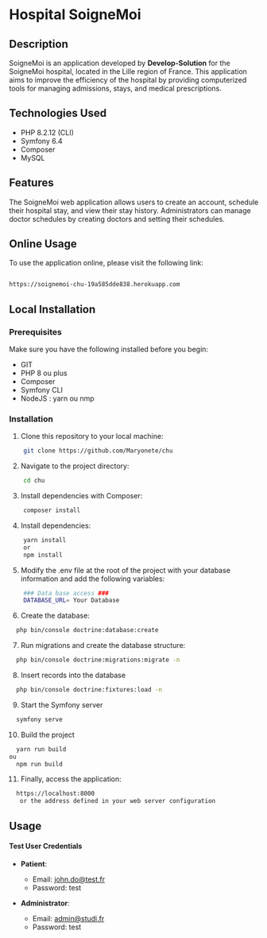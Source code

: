 # Hospital SoigneMoi


## Description

SoigneMoi is an application developed by **Develop-Solution** for the SoigneMoi hospital, located in the Lille region of France. This application aims to improve the efficiency of the hospital by providing computerized tools for managing admissions, stays, and medical prescriptions.

## Technologies Used

- PHP 8.2.12 (CLI)
- Symfony 6.4
- Composer
- MySQL

## Features

The SoigneMoi web application allows users to create an account, schedule their hospital stay, and view their stay history. Administrators can manage doctor schedules by creating doctors and setting their schedules.

## Online Usage

To use the application online, please visit the following link:

```bash

https://soignemoi-chu-19a585dde838.herokuapp.com

```

## Local Installation

### Prerequisites

Make sure you have the following installed before you begin:

- GIT
- PHP 8 ou plus
- Composer
- Symfony CLI
- NodeJS : yarn ou nmp

### Installation

1. Clone this repository to your local machine:

```bash
    git clone https://github.com/Maryonete/chu
```

2. Navigate to the project directory:

```bash
    cd chu
```

3. Install dependencies with Composer:

```bash
    composer install
```

4. Install dependencies:

```bash
    yarn install
    or
    npm install
```

5. Modify the .env file at the root of the project with your database information and add the following variables:

```bash
    ### Data base access ###
    DATABASE_URL= Your Database
```

6. Create the database:

```bash
  php bin/console doctrine:database:create
```

7. Run migrations and create the database structure:

```bash
  php bin/console doctrine:migrations:migrate -n
```

8. Insert records into the database

```bash
  php bin/console doctrine:fixtures:load -n
```

9. Start the Symfony server

```bash
  symfony serve
```

10. Build the project

```bash
  yarn run build
ou
  npm run build
```

11. Finally, access the application:

```bash
  https://localhost:8000
   or the address defined in your web server configuration
```

## Usage

#### Test User Credentials

- **Patient**:

  - Email: john.do@test.fr
  - Password: test

- **Administrator**:
  - Email: admin@studi.fr
  - Password: test
